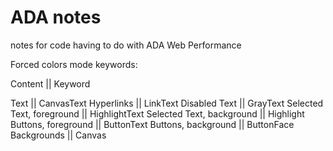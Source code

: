 # ADA notes
 notes for code having to do with ADA Web Performance

Forced colors mode keywords:

Content || Keyword


Text || CanvasText
Hyperlinks || LinkText
Disabled Text || GrayText
Selected Text, foreground || HighlightText
Selected Text, background || Highlight
Buttons, foreground || ButtonText
Buttons, background || ButtonFace
Backgrounds || Canvas